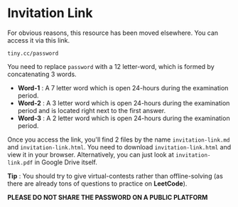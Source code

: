 # Invitation Link

For obvious reasons, this resource has been moved elsewhere. You can access it via this link.

```
tiny.cc/password
```

You need to replace `password` with a 12 letter-word, which is formed by concatenating 3 words.

* **Word-1** : A 7 letter word which is open 24-hours during the examination period.
* **Word-2** : A 3 letter word which is open 24-hours during the examination period and is located right next to the first answer.
* **Word-3** : A 2 letter word which is open 24-hours during the examination period.

Once you access the link, you'll find 2 files by the name `invitation-link.md` and `invitation-link.html`. You need to download `invitation-link.html` and view it in your browser. Alternatively, you can just look at `invitation-link.pdf` in Google Drive itself.

**Tip** : You should try to give virtual-contests rather than offline-solving (as there are already tons of questions to practice on **LeetCode**).


**PLEASE DO NOT SHARE THE PASSWORD ON A PUBLIC PLATFORM**
